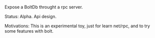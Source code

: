 

Expose a BoltDb throught a rpc server.

Status: Alpha. Api design.

Motivations: This is an experimental toy, just for learn net/rpc, and
to try some features with bolt.



